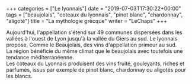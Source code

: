 +++
categories = ["Le lyonnais"]
date = "2019-07-03T17:30:22+00:00"
tags = ["beaujolais", "coteaux du lyonnais", "pinot blanc", "chardonnay", "aligoté"]
title = "La mythologie grècque"
writer = "LeChaps"
+++

Aujourd'hui, l'appellation s'étend sur 49 communes dispersées dans les vallées à l'ouest de Lyon jusqu'à la vallée du Giers au sud. Le lyonnais propose, Comme le Beaujolais, des vins d'appellation primeur au sud.  
La région bénéficie du même climat que le beaujolais avec toutefois une tendance méditerranéenne.  
Les coteaux du Lyonnais produisent des vins fruité, gouleyants, riches et parfumés, issus par exemple de pinot blanc, chardonnay ou aligotés pour les blancs.
